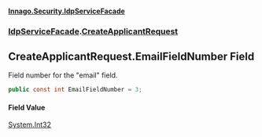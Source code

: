 #### [Innago\.Security\.IdpServiceFacade](../../index.md 'index')
### [IdpServiceFacade](../index.md 'IdpServiceFacade').[CreateApplicantRequest](index.md 'IdpServiceFacade\.CreateApplicantRequest')

## CreateApplicantRequest\.EmailFieldNumber Field

Field number for the "email" field\.

```csharp
public const int EmailFieldNumber = 3;
```

#### Field Value
[System\.Int32](https://learn.microsoft.com/en-us/dotnet/api/system.int32 'System\.Int32')